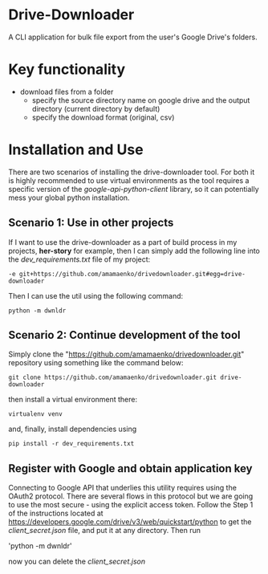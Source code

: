 # Drive-Downloader
A CLI application for bulk file export from the user's Google Drive's folders.

# Key functionality
- download files from a folder
  - specify the source directory name on google drive and the output directory 
    (current directory by default)
  - specify the download format (original, csv)

# Installation and Use

There are two scenarios of installing the drive-downloader tool. For both it is
highly recommended to use virtual environments as the tool requires a specific
version of the *google-api-python-client* library, so it can potentially mess
your global python installation.

## Scenario 1: Use in other projects

If I want to use the drive-downloader as a part of build process in my projects,
**her-story** for example, then I can simply add the following line into the 
*dev_requirements.txt* file of my project:

`-e git+https://github.com/amamaenko/drivedownloader.git#egg=drive-downloader`

Then I can use the util using the following command:

`python -m dwnldr`

## Scenario 2: Continue development of the tool

Simply clone the "https://github.com/amamaenko/drivedownloader.git" repository
using something like the command below:

`git clone https://github.com/amamaenko/drivedownloader.git drive-downloader`

then install a virtual environment there:

`virtualenv venv`

and, finally, install dependencies using

`pip install -r dev_requirements.txt`

## Register with Google and obtain application key

Connecting to Google API that underlies this utility requires using the OAuth2 
protocol. There are several flows in this protocol but we are going to use the
most secure - using the explicit access token. Follow the Step 1 of the
instructions located at https://developers.google.com/drive/v3/web/quickstart/python 
to get the *client_secret.json* file, and put it at any directory. Then run

'python -m dwnldr'

now you can delete the *client_secret.json*